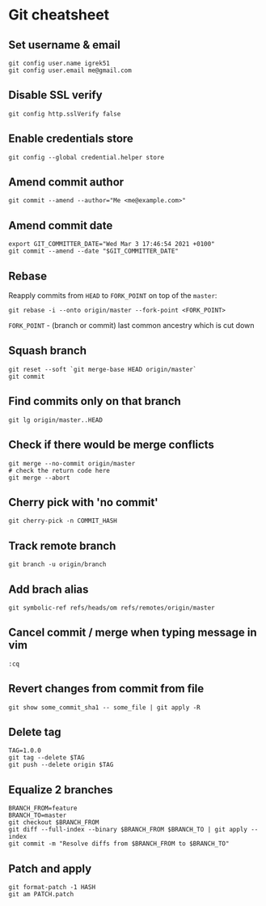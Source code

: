 # Git cheatsheet

## Set username & email
```shell
git config user.name igrek51
git config user.email me@gmail.com
```

## Disable SSL verify
```shell
git config http.sslVerify false
```

## Enable credentials store
```shell
git config --global credential.helper store
```

## Amend commit author
```shell
git commit --amend --author="Me <me@example.com>"
```

## Amend commit date
```shell
export GIT_COMMITTER_DATE="Wed Mar 3 17:46:54 2021 +0100"
git commit --amend --date "$GIT_COMMITTER_DATE"
```

## Rebase
Reapply commits from `HEAD` to `FORK_POINT` on top of the `master`:
```shell
git rebase -i --onto origin/master --fork-point <FORK_POINT>
```
`FORK_POINT` - (branch or commit) last common ancestry which is cut down

## Squash branch
```shell
git reset --soft `git merge-base HEAD origin/master`
git commit
```

## Find commits only on that branch
```shell
git lg origin/master..HEAD
```

## Check if there would be merge conflicts
```shell
git merge --no-commit origin/master
# check the return code here
git merge --abort
```

## Cherry pick with 'no commit'
```shell
git cherry-pick -n COMMIT_HASH
```

## Track remote branch
```shell
git branch -u origin/branch
```

## Add brach alias
```shell
git symbolic-ref refs/heads/om refs/remotes/origin/master
```

## Cancel commit / merge when typing message in vim
`:cq`

## Revert changes from commit from file
```shell
git show some_commit_sha1 -- some_file | git apply -R
```

## Delete tag
```shell
TAG=1.0.0
git tag --delete $TAG
git push --delete origin $TAG
```

## Equalize 2 branches
```shell
BRANCH_FROM=feature
BRANCH_TO=master
git checkout $BRANCH_FROM
git diff --full-index --binary $BRANCH_FROM $BRANCH_TO | git apply --index
git commit -m "Resolve diffs from $BRANCH_FROM to $BRANCH_TO"
```

## Patch and apply
```shell
git format-patch -1 HASH
git am PATCH.patch
```
